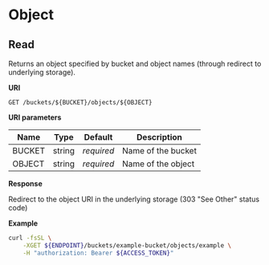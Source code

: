 # Object

## Read

Returns an object specified by bucket and object names (through redirect to underlying storage).

**URI**

```
GET /buckets/${BUCKET}/objects/${OBJECT}
```

**URI parameters**

Name   | Type   | Default    | Description
------ | ------ | ---------- | ------------------
BUCKET | string | _required_ | Name of the bucket
OBJECT | string | _required_ | Name of the object

**Response**

Redirect to the object URI in the underlying storage (303 "See Other" status code)

**Example**

```bash
curl -fsSL \
    -XGET ${ENDPOINT}/buckets/example-bucket/objects/example \
    -H "authorization: Bearer ${ACCESS_TOKEN}"
```
